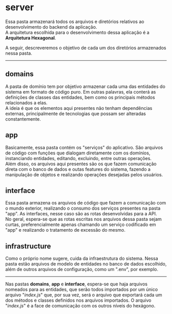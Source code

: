 # **server**
Essa pasta armazenará todos os arquivos e diretórios relativos ao desenvolvimento do backend da aplicação.  
A arquitetura escolhida para o desenvolvimento dessa aplicação é a **Arquitetura Hexagonal**.  
  
A seguir, descreveremos o objetivo de cada um dos diretórios armazenados nessa pasta.  
  
---
  
## **domains**
A pasta de domínio tem por objetivo armazenar cada uma das entidades do sistema em formato de código puro. Em outras palavras, ela conterá as definições de classes das entidades, bem como os principais métodos relacionados a elas.  
A ideia é que os elementos aqui presentes não tenham dependências externas, principalmente de tecnologias que possam ser alteradas constantemente.  
  
## **app**
Basicamente, essa pasta contém os "serviços" do aplicativo. São arquivos de código com funções que dialogam diretamente com os domínios, instanciando entidades, editando, excluindo, entre outras operações.  
Além disso, os arquivos aqui presentes são os que fazem comunicação direta com o banco de dados e outas features do sistema, fazendo a manipulação de objetos e realizando operações desejadas pelos usuários.  
  
## **interface**
Essa pasta armazena os arquivos de código que fazem a comunicação com o mundo exterior, realizando o consumo dos serviços presentes na pasta "app". As interfaces, nesse caso são as rotas desenvolvidas para a API.  
No geral, espera-se que as rotas escritas nos arquivos dessa pasta sejam curtas, preferencialmente apenas chamando um serviço codificado em "app" e realizando o tratamento de excessão do mesmo.  
  
## **infrastructure**
Como o próprio nome sugere, cuida da infraestrutura do sistema. Nessa pasta estão arquivos de modelo de entidades no banco de dados escolhido, além de outros arquivos de configuração, como um ".env", por exemplo.  
  
---
  
Nas pastas **domains**, **app** e  **interface**, espera-se que haja arquivos nomeados para as entidades, que serão todos importados por um único arquivo "_index.js_" que, por sua vez, será o arquivo que exportará cada um dos métodos e classes definidos nos arquivos importados. O arquivo "_index.js_" é a face de comunicação com os outros níveis do hexágono.  
  
